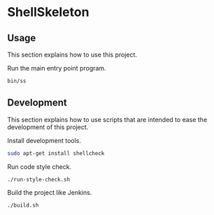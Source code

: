 # ShellSkeleton

## Usage

This section explains how to use this project.

Run the main entry point program.

```sh
bin/ss
```


## Development

This section explains how to use scripts that are intended to ease the development of this project.

Install development tools.

```sh
sudo apt-get install shellcheck
```

Run code style check.

```sh
./run-style-check.sh
```

Build the project like Jenkins.

```sh
./build.sh
```

